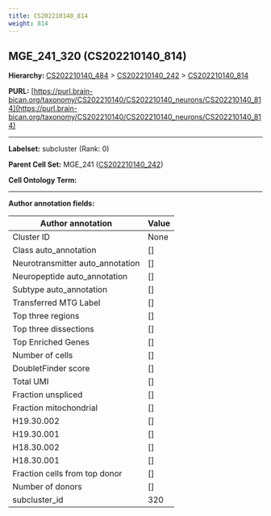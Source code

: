 ```yaml
---
title: CS202210140_814
weight: 814
---
```

## MGE_241_320 (CS202210140_814)
<b>Hierarchy: </b>
[CS202210140_484](../CS202210140_484) >
[CS202210140_242](../CS202210140_242) >
[CS202210140_814](../CS202210140_814)

**PURL:** [https://purl.brain-bican.org/taxonomy/CS202210140/CS202210140_neurons/CS202210140_814](https://purl.brain-bican.org/taxonomy/CS202210140/CS202210140_neurons/CS202210140_814)

---


**Labelset:** subcluster (Rank: 0)

**Parent Cell Set:** MGE_241 ([CS202210140_242](../CS202210140_242))



**Cell Ontology Term:** 

[MARKER GENES.]: #


---

[TRANSFERRED ANNOTATIONS.]: #


[AUTHOR ANNOTATION FIELDS.]: #


**Author annotation fields:**

| Author annotation | Value |
|-------------------|-------|
|Cluster ID|None|
|Class auto_annotation|[]|
|Neurotransmitter auto_annotation|[]|
|Neuropeptide auto_annotation|[]|
|Subtype auto_annotation|[]|
|Transferred MTG Label|[]|
|Top three regions|[]|
|Top three dissections|[]|
|Top Enriched Genes|[]|
|Number of cells|[]|
|DoubletFinder score|[]|
|Total UMI|[]|
|Fraction unspliced|[]|
|Fraction mitochondrial|[]|
|H19.30.002|[]|
|H19.30.001|[]|
|H18.30.002|[]|
|H18.30.001|[]|
|Fraction cells from top donor|[]|
|Number of donors|[]|
|subcluster_id|320|
